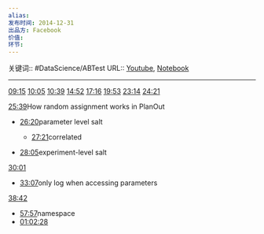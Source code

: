 ```yaml
---
alias: 
发布时间: 2014-12-31
出品方: Facebook
价值: 
环节: 
---
```

关键词:: #DataScience/ABTest 
URL:: [Youtube](https://www.youtube.com/watch?v=Ayd4sqPH2DE), [Notebook](https://github.com/facebookarchive/planout/tree/master/contrib/pydata14_tutorial)

---

[09:15](https://www.youtube.com/watch?v=Ayd4sqPH2DE#t=555.7318066995925)
[10:05](https://www.youtube.com/watch?v=Ayd4sqPH2DE#t=605.3298358025894)
[10:39](https://www.youtube.com/watch?v=Ayd4sqPH2DE#t=639.3652149856949)
[14:52](https://www.youtube.com/watch?v=Ayd4sqPH2DE#t=892.6367308211861)
[17:16](https://www.youtube.com/watch?v=Ayd4sqPH2DE#t=1036.15758)
[19:53](https://www.youtube.com/watch?v=Ayd4sqPH2DE#t=1193.4610323290176)
[23:14](https://www.youtube.com/watch?v=Ayd4sqPH2DE#t=1394.0810452002715)
[24:21](https://www.youtube.com/watch?v=Ayd4sqPH2DE#t=1461.0182858483658)

[25:39](https://www.youtube.com/watch?v=Ayd4sqPH2DE#t=1539.857006243187)How random assignment works in PlanOut

- [26:20](https://www.youtube.com/watch?v=Ayd4sqPH2DE#t=1580.070965982834)parameter level salt
	- [27:21](https://www.youtube.com/watch?v=Ayd4sqPH2DE#t=1641.33982)correlated

- [28:05](https://www.youtube.com/watch?v=Ayd4sqPH2DE#t=1685.6837019628067)experiment-level salt

[30:01](https://www.youtube.com/watch?v=Ayd4sqPH2DE#t=1801.6260199141693)

- [33:07](https://www.youtube.com/watch?v=Ayd4sqPH2DE#t=1987.119832143051)only log when accessing parameters

[38:42](https://www.youtube.com/watch?v=Ayd4sqPH2DE#t=2322.254286)

- [57:57](https://www.youtube.com/watch?v=Ayd4sqPH2DE#t=3477.404693)namespace
- [01:02:28](https://www.youtube.com/watch?v=Ayd4sqPH2DE#t=3748.470843945164)